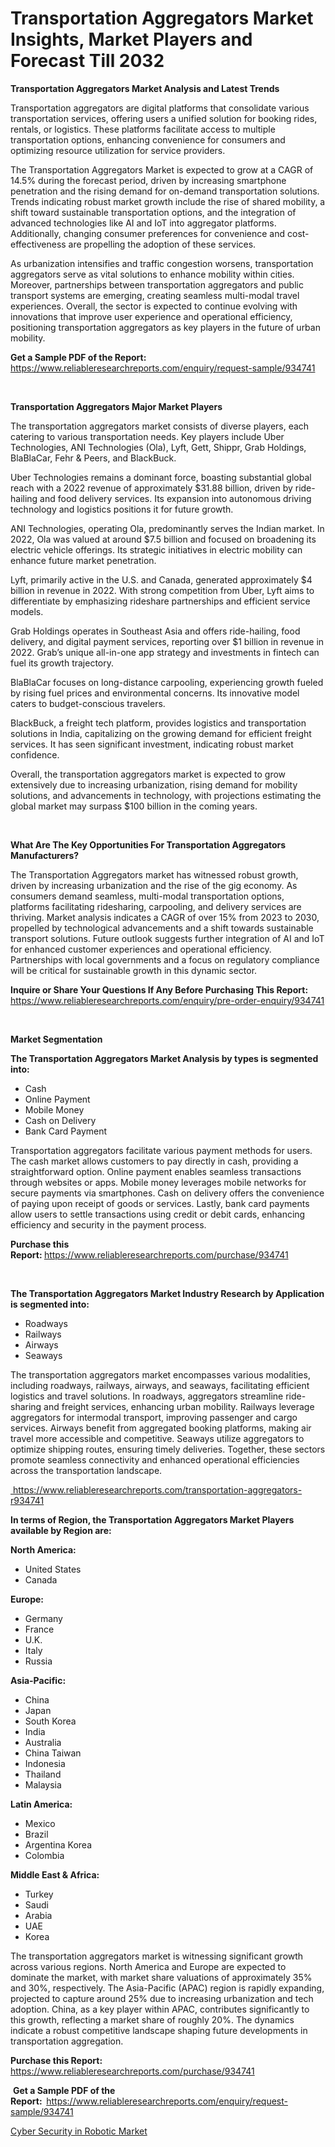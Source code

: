 <p><h1>Transportation Aggregators Market Insights, Market Players and Forecast Till 2032</h1></p><p><strong>Transportation Aggregators Market Analysis and Latest Trends</strong></p>
<p><p>Transportation aggregators are digital platforms that consolidate various transportation services, offering users a unified solution for booking rides, rentals, or logistics. These platforms facilitate access to multiple transportation options, enhancing convenience for consumers and optimizing resource utilization for service providers.</p><p>The Transportation Aggregators Market is expected to grow at a CAGR of 14.5% during the forecast period, driven by increasing smartphone penetration and the rising demand for on-demand transportation solutions. Trends indicating robust market growth include the rise of shared mobility, a shift toward sustainable transportation options, and the integration of advanced technologies like AI and IoT into aggregator platforms. Additionally, changing consumer preferences for convenience and cost-effectiveness are propelling the adoption of these services. </p><p>As urbanization intensifies and traffic congestion worsens, transportation aggregators serve as vital solutions to enhance mobility within cities. Moreover, partnerships between transportation aggregators and public transport systems are emerging, creating seamless multi-modal travel experiences. Overall, the sector is expected to continue evolving with innovations that improve user experience and operational efficiency, positioning transportation aggregators as key players in the future of urban mobility.</p></p>
<p><strong>Get a Sample PDF of the Report:&nbsp;</strong> <a href="https://www.reliableresearchreports.com/enquiry/request-sample/934741?utm_campaign=2295&utm_medium=2&utm_source=Github&utm_content=ia&utm_term=07032025&utm_id=transportation-aggregators">https://www.reliableresearchreports.com/enquiry/request-sample/934741</a></p>
<p>&nbsp;</p>
<p><strong>Transportation Aggregators Major Market Players</strong></p>
<p><p>The transportation aggregators market consists of diverse players, each catering to various transportation needs. Key players include Uber Technologies, ANI Technologies (Ola), Lyft, Gett, Shippr, Grab Holdings, BlaBlaCar, Fehr & Peers, and BlackBuck. </p><p>Uber Technologies remains a dominant force, boasting substantial global reach with a 2022 revenue of approximately $31.88 billion, driven by ride-hailing and food delivery services. Its expansion into autonomous driving technology and logistics positions it for future growth.</p><p>ANI Technologies, operating Ola, predominantly serves the Indian market. In 2022, Ola was valued at around $7.5 billion and focused on broadening its electric vehicle offerings. Its strategic initiatives in electric mobility can enhance future market penetration.</p><p>Lyft, primarily active in the U.S. and Canada, generated approximately $4 billion in revenue in 2022. With strong competition from Uber, Lyft aims to differentiate by emphasizing rideshare partnerships and efficient service models.</p><p>Grab Holdings operates in Southeast Asia and offers ride-hailing, food delivery, and digital payment services, reporting over $1 billion in revenue in 2022. Grab’s unique all-in-one app strategy and investments in fintech can fuel its growth trajectory.</p><p>BlaBlaCar focuses on long-distance carpooling, experiencing growth fueled by rising fuel prices and environmental concerns. Its innovative model caters to budget-conscious travelers.</p><p>BlackBuck, a freight tech platform, provides logistics and transportation solutions in India, capitalizing on the growing demand for efficient freight services. It has seen significant investment, indicating robust market confidence.</p><p>Overall, the transportation aggregators market is expected to grow extensively due to increasing urbanization, rising demand for mobility solutions, and advancements in technology, with projections estimating the global market may surpass $100 billion in the coming years.</p></p>
<p>&nbsp;</p>
<p><strong>What Are The Key Opportunities For Transportation Aggregators Manufacturers?</strong></p>
<p><p>The Transportation Aggregators market has witnessed robust growth, driven by increasing urbanization and the rise of the gig economy. As consumers demand seamless, multi-modal transportation options, platforms facilitating ridesharing, carpooling, and delivery services are thriving. Market analysis indicates a CAGR of over 15% from 2023 to 2030, propelled by technological advancements and a shift towards sustainable transport solutions. Future outlook suggests further integration of AI and IoT for enhanced customer experiences and operational efficiency. Partnerships with local governments and a focus on regulatory compliance will be critical for sustainable growth in this dynamic sector.</p></p>
<p><strong>Inquire or Share Your Questions If Any Before Purchasing This Report:</strong> <a href="https://www.reliableresearchreports.com/enquiry/pre-order-enquiry/934741?utm_campaign=2295&utm_medium=2&utm_source=Github&utm_content=ia&utm_term=07032025&utm_id=transportation-aggregators">https://www.reliableresearchreports.com/enquiry/pre-order-enquiry/934741</a></p>
<p>&nbsp;</p>
<p><strong>Market Segmentation</strong></p>
<p><strong>The Transportation Aggregators Market Analysis by types is segmented into:</strong></p>
<p><ul><li>Cash</li><li>Online Payment</li><li>Mobile Money</li><li>Cash on Delivery</li><li>Bank Card Payment</li></ul></p>
<p><p>Transportation aggregators facilitate various payment methods for users. The cash market allows customers to pay directly in cash, providing a straightforward option. Online payment enables seamless transactions through websites or apps. Mobile money leverages mobile networks for secure payments via smartphones. Cash on delivery offers the convenience of paying upon receipt of goods or services. Lastly, bank card payments allow users to settle transactions using credit or debit cards, enhancing efficiency and security in the payment process.</p></p>
<p><strong>Purchase this Report:&nbsp;</strong><a href="https://www.reliableresearchreports.com/purchase/934741?utm_campaign=2295&utm_medium=2&utm_source=Github&utm_content=ia&utm_term=07032025&utm_id=transportation-aggregators">https://www.reliableresearchreports.com/purchase/934741</a></p>
<p>&nbsp;</p>
<p><strong>The Transportation Aggregators Market Industry Research by Application is segmented into:</strong></p>
<p><ul><li>Roadways</li><li>Railways</li><li>Airways</li><li>Seaways</li></ul></p>
<p><p>The transportation aggregators market encompasses various modalities, including roadways, railways, airways, and seaways, facilitating efficient logistics and travel solutions. In roadways, aggregators streamline ride-sharing and freight services, enhancing urban mobility. Railways leverage aggregators for intermodal transport, improving passenger and cargo services. Airways benefit from aggregated booking platforms, making air travel more accessible and competitive. Seaways utilize aggregators to optimize shipping routes, ensuring timely deliveries. Together, these sectors promote seamless connectivity and enhanced operational efficiencies across the transportation landscape.</p></p>
<p><a href="https://www.reliableresearchreports.com/transportation-aggregators-r934741?utm_campaign=2295&utm_medium=2&utm_source=Github&utm_content=ia&utm_term=07032025&utm_id=transportation-aggregators">&nbsp;https://www.reliableresearchreports.com/transportation-aggregators-r934741</a></p>
<p><strong>In terms of Region, the Transportation Aggregators Market Players available by Region are:</strong></p>
<p>
    <p> <strong> North America: </strong>
        <ul>
            <li>United States</li>
            <li>Canada</li>
        </ul>
        </p> 
    <p> <strong> Europe: </strong>
        <ul>
            <li>Germany</li>
            <li>France</li>
            <li>U.K.</li>
            <li>Italy</li>
            <li>Russia</li>
        </ul>
        </p> 
    <p> <strong> Asia-Pacific: </strong>
        <ul>
            <li>China</li>
            <li>Japan</li>
            <li>South Korea</li>
            <li>India</li>
            <li>Australia</li>
            <li>China Taiwan</li>
            <li>Indonesia</li>
            <li>Thailand</li>
            <li>Malaysia</li>
        </ul>
        </p> 
    <p> <strong> Latin America: </strong>
        <ul>
            <li>Mexico</li>
            <li>Brazil</li>
            <li>Argentina Korea</li>
            <li>Colombia</li>
        </ul>
        </p> 
    <p> <strong> Middle East & Africa: </strong>
        <ul>
            <li>Turkey</li>
            <li>Saudi</li>
            <li>Arabia</li>
            <li>UAE</li>
            <li>Korea</li>
        </ul>
    </p>
    </p>
<p><p>The transportation aggregators market is witnessing significant growth across various regions. North America and Europe are expected to dominate the market, with market share valuations of approximately 35% and 30%, respectively. The Asia-Pacific (APAC) region is rapidly expanding, projected to capture around 25% due to increasing urbanization and tech adoption. China, as a key player within APAC, contributes significantly to this growth, reflecting a market share of roughly 20%. The dynamics indicate a robust competitive landscape shaping future developments in transportation aggregation.</p></p>
<p><strong>Purchase this Report: </strong><a href="https://www.reliableresearchreports.com/purchase/934741?utm_campaign=2295&utm_medium=2&utm_source=Github&utm_content=ia&utm_term=07032025&utm_id=transportation-aggregators">https://www.reliableresearchreports.com/purchase/934741</a></p>
<p>&nbsp;<strong>Get a Sample PDF of the Report:&nbsp;&nbsp;</strong><a href="https://www.reliableresearchreports.com/enquiry/request-sample/934741?utm_campaign=2295&utm_medium=2&utm_source=Github&utm_content=ia&utm_term=07032025&utm_id=transportation-aggregators">https://www.reliableresearchreports.com/enquiry/request-sample/934741</a></p>
<p><strong></strong></p>
<p><p><a href="https://github.com/HobertDavis43/Market-Research-Report-List-1/blob/main/cyber-security-in-robotic-market.md?utm_campaign=2295&utm_medium=2&utm_source=Github&utm_content=ia&utm_term=07032025&utm_id=transportation-aggregators">Cyber Security in Robotic Market</a></p></p>